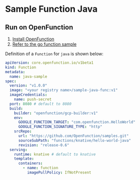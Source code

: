 # Sample Function Java

## Run on OpenFunction

1. [Install OpenFunction](https://github.com/OpenFunction/OpenFunction#install-openfunction)
2. [Refer to the go function sample](../hello-world-go/README.md)

Definition of a ```Function``` for ```java``` is shown below:

```yaml
apiVersion: core.openfunction.io/v1beta1
kind: Function
metadata:
  name: java-sample
spec:
  version: "v1.0.0"
  image: "<your registry name>/sample-java-func:v1"
  imageCredentials:
    name: push-secret
  port: 8080 # default to 8080
  build:
    builder: "openfunction/gcp-builder:v1"
    env:
      GOOGLE_FUNCTION_TARGET: "com.openfunction.HelloWorld"
      GOOGLE_FUNCTION_SIGNATURE_TYPE: "http"
    srcRepo:
      url: "https://github.com/OpenFunction/samples.git"
      sourceSubPath: "functions/knative/hello-world-java"
      revision: "release-0.6"
  serving:
    runtime: knative # default to knative
    template:
      containers:
        - name: function
          imagePullPolicy: IfNotPresent
```
